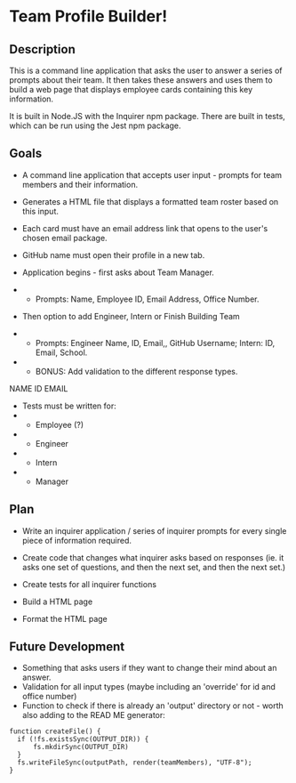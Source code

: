 # Team Profile Builder!
## Description
This is a command line application that asks the user to answer a series of prompts about their team. It then takes these answers and uses them to build a web page that displays employee cards containing this key information.  
  
It is built in Node.JS with the Inquirer npm package. There are built in tests, which can be run using the Jest npm package. 

## Goals

- A command line application that accepts user input - prompts for team members and their information.  

- Generates a HTML file that displays a formatted team roster based on this input.
- Each card must have an email address link that opens to the user's chosen email package.
- GitHub name must open their profile in a new tab.

- Application begins - first asks about Team Manager.
- - Prompts: Name, Employee ID, Email Address, Office Number.
- Then option to add Engineer, Intern or Finish Building Team
- - Prompts: Engineer Name, ID, Email,, GitHub Username; Intern: ID, Email, School.
- - BONUS: Add validation to the different response types.

NAME ID EMAIL
- Tests must be written for: 
- - Employee (?)
- - Engineer
- - Intern
- - Manager

## Plan
- Write an inquirer application / series of inquirer prompts for every single piece of information required.
- Create code that changes what inquirer asks based on responses (ie. it asks one set of questions, and then the next set, and then the next set.)

- Create tests for all inquirer functions

- Build a HTML page
- Format the HTML page 

## Future Development
- Something that asks users if they want to change their mind about an answer. 
- Validation for all input types (maybe including an 'override' for id and office number)
- Function to check if there is already an 'output' directory or not - worth also adding to the READ ME generator:
``` 
function createFile() {
  if (!fs.existsSync(OUTPUT_DIR)) {
      fs.mkdirSync(OUTPUT_DIR)
  }
  fs.writeFileSync(outputPath, render(teamMembers), "UTF-8");
}
```